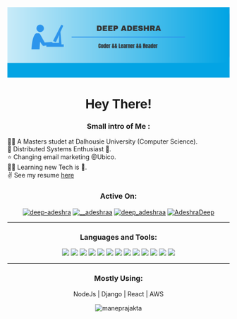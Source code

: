 <img src="https://github.com/deep-adeshraa/deep-adeshraa/blob/master/banner.png" />
<h1 align="center">Hey There!</h1>
<h3 align="center">Small intro of Me :</h3>
 <p>
 👩‍🎓  A Masters studet at Dalhousie University (Computer Science).
<br>💫  Distributed Systems Enthusiast 🤖.
<br>⭐  Changing email marketing @Ubico.
<br>👩‍💻  Learning new Tech is 💜.
<br>✌️ See my resume <a target="_blank" href="https://github.com/deep-adeshraa/deep-adeshraa/blob/master/resume.pdf">here</a></p>

<h3 align="center">Active On:</h3>
<p align="center">
<a href="https://www.linkedin.com/in/deep-adeshra/" target="blank"><img align="center" src="https://cdn.jsdelivr.net/npm/simple-icons@3.0.1/icons/linkedin.svg" alt="deep-adeshra" height="30" width="40" /></a>
<a href="https://www.hackerrank.com/__adeshraa" target="blank"><img align="center" src="https://cdn.jsdelivr.net/npm/simple-icons@3.0.1/icons/hackerrank.svg" alt="__adeshraa" height="30" width="40" /></a>
<a href="https://leetcode.com/deep_adeshraa/" target="blank"><img align="center" src="https://cdn.jsdelivr.net/npm/simple-icons@3.0.1/icons/leetcode.svg" alt="deep_adeshraa" height="30" width="40" /></a>
<a href="https://twitter.com/AdeshraDeep" target="blank"><img align="center" src="https://cdn.jsdelivr.net/npm/simple-icons@3.0.1/icons/twitter.svg" alt="AdeshraDeep" height="30" width="40" /></a>
</p>
<hr/>
<h3 align="Center">Languages and Tools:</h3>
<p align="center">
<img src="https://img.shields.io/badge/Python-14354C?style=for-the-badge&logo=python&logoColor=white">
<img src="https://img.shields.io/badge/Java-ED8B00?style=for-the-badge&logo=java&logoColor=white">
<img src="https://img.shields.io/badge/Node.js-43853D?style=for-the-badge&logo=node.js&logoColor=white">
<img src="https://img.shields.io/badge/React-20232A?style=for-the-badge&logo=react&logoColor=61DAFB">
<img src="https://img.shields.io/badge/Amazon_AWS-232F3E?style=for-the-badge&logo=amazon-aws&logoColor=white">
<img src="https://img.shields.io/badge/AngularJS-E23237?style=for-the-badge&logo=angularjs&logoColor=white">
<img src="https://img.shields.io/badge/Bootstrap-563D7C?style=for-the-badge&logo=bootstrap&logoColor=white">
<img src="https://img.shields.io/badge/Django-092E20?style=for-the-badge&logo=django&logoColor=white">
<img src="https://img.shields.io/badge/Google_Cloud-4285F4?style=for-the-badge&logo=google-cloud&logoColor=white">
<img src="https://img.shields.io/badge/Elastic_Search-005571?style=for-the-badge&logo=elasticsearch&logoColor=white">
<img src="https://img.shields.io/badge/MySQL-00000F?style=for-the-badge&logo=mysql&logoColor=white">
<img src="https://img.shields.io/badge/Linux-FCC624?style=for-the-badge&logo=linux&logoColor=black">
<img src="https://img.shields.io/badge/MongoDB-4EA94B?style=for-the-badge&logo=mongodb&logoColor=white">
</p>
<hr/>
<h3 align="center">Mostly Using:</h3>
<p align="center">NodeJs | Django | React | AWS</p>
<p  align="center">
<img align="Center" src="https://github-readme-streak-stats.herokuapp.com/?user=deep-adeshraa&" alt="maneprajakta" />
</p>








